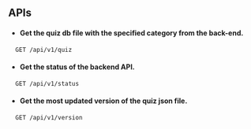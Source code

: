## APIs

- #### Get the quiz db file with the specified category from the back-end.

```
  GET /api/v1/quiz
```

- #### Get the status of the backend API.

```
  GET /api/v1/status
```

- #### Get the most updated version of the quiz json file.

```
  GET /api/v1/version
```
